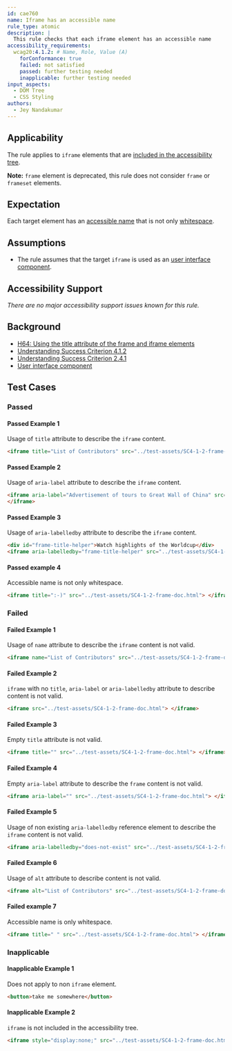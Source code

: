 ```yaml
---
id: cae760
name: Iframe has an accessible name
rule_type: atomic
description: |
  This rule checks that each iframe element has an accessible name
accessibility_requirements:
  wcag20:4.1.2: # Name, Role, Value (A)
    forConformance: true
    failed: not satisfied
    passed: further testing needed
    inapplicable: further testing needed
input_aspects:
  - DOM Tree
  - CSS Styling
authors:
  - Jey Nandakumar
---
```


## Applicability

The rule applies to `iframe` elements that are [included in the accessibility tree](#included-in-the-accessibility-tree).

**Note:** `frame` element is deprecated, this rule does not consider `frame` or `frameset` elements.

## Expectation

Each target element has an [accessible name](#accessible-name) that is not only [whitespace](#whitespace).

## Assumptions

- The rule assumes that the target `iframe` is used as an [user interface component](https://www.w3.org/TR/WCAG21/#dfn-user-interface-components).

## Accessibility Support

_There are no major accessibility support issues known for this rule._

## Background

- [H64: Using the title attribute of the frame and iframe elements](http://www.w3.org/TR/WCAG20-TECHS/H64.html)
- [Understanding Success Criterion 4.1.2](https://www.w3.org/WAI/WCAG21/Understanding/name-role-value.html)
- [Understanding Success Criterion 2.4.1](https://www.w3.org/WAI/WCAG21/Understanding/bypass-blocks.html)
- [User interface component](https://www.w3.org/TR/WCAG21/#dfn-user-interface-components)

## Test Cases

### Passed

#### Passed Example 1

Usage of `title` attribute to describe the `iframe` content.

```html
<iframe title="List of Contributors" src="../test-assets/SC4-1-2-frame-doc.html"> </iframe>
```

#### Passed Example 2

Usage of `aria-label` attribute to describe the `iframe` content.

```html
<iframe aria-label="Advertisement of tours to Great Wall of China" src="../test-assets/SC4-1-2-frame-doc.html">
</iframe>
```

#### Passed Example 3

Usage of `aria-labelledby` attribute to describe the `iframe` content.

```html
<div id="frame-title-helper">Watch highlights of the Worldcup</div>
<iframe aria-labelledby="frame-title-helper" src="../test-assets/SC4-1-2-frame-doc.html"> </iframe>
```

#### Passed example 4

Accessible name is not only whitespace.

```html
<iframe title=":-)" src="../test-assets/SC4-1-2-frame-doc.html"> </iframe>
```

### Failed

#### Failed Example 1

Usage of `name` attribute to describe the `iframe` content is not valid.

```html
<iframe name="List of Contributors" src="../test-assets/SC4-1-2-frame-doc.html"> </iframe>
```

#### Failed Example 2

`iframe` with no `title`, `aria-label` or `aria-labelledby` attribute to describe content is not valid.

```html
<iframe src="../test-assets/SC4-1-2-frame-doc.html"> </iframe>
```

#### Failed Example 3

Empty `title` attribute is not valid.

```html
<iframe title="" src="../test-assets/SC4-1-2-frame-doc.html"> </iframe>
```

#### Failed Example 4

Empty `aria-label` attribute to describe the `frame` content is not valid.

```html
<iframe aria-label="" src="../test-assets/SC4-1-2-frame-doc.html"> </iframe>
```

#### Failed Example 5

Usage of non existing `aria-labelledby` reference element to describe the `iframe` content is not valid.

```html
<iframe aria-labelledby="does-not-exist" src="../test-assets/SC4-1-2-frame-doc.html"> </iframe>
```

#### Failed Example 6

Usage of `alt` attribute to describe content is not valid.

```html
<iframe alt="List of Contributors" src="../test-assets/SC4-1-2-frame-doc.html"> </iframe>
```

#### Failed example 7

Accessible name is only whitespace.

```html
<iframe title=" " src="../test-assets/SC4-1-2-frame-doc.html"> </iframe>
```

### Inapplicable

#### Inapplicable Example 1

Does not apply to non `iframe` element.

```html
<button>take me somewhere</button>
```

#### Inapplicable Example 2

`iframe` is not included in the accessibility tree.

```html
<iframe style="display:none;" src="../test-assets/SC4-1-2-frame-doc.html"> </iframe>
```
